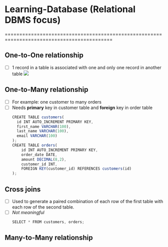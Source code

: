 # Learning-Database (Relational DBMS focus)
===========================================================================================
## One-to-One relationship
- [ ] 1 record in a table is associated with one and only one record in another table
![](https://github.com/hlongn2469/Learning-database-DBMS/blob/main/onetoone.png)
## One-to-Many relationship
- [ ] For example: one customer to many orders
- [ ] Needs **primary** key in customer table and **foreign** key in order table
  ```js
  CREATE TABLE customers(
    id INT AUTO_INCREMENT PRIMARY KEY,
    first_name VARCHAR(100),
    last_name VARCHAR(100),
    email VARCHAR(100)
  );
  CREATE TABLE orders(
      id INT AUTO_INCREMENT PRIMARY KEY,
      order_date DATE,
      amount DECIMAL(8,2),
      customer_id INT,
      FOREIGN KEY(customer_id) REFERENCES customers(id)
  );
  ```
## Cross joins
- [ ] Used to generate a paired combination of each row of the first table with each row of the second table.
- [ ] *Not meaningful*
  ```js
  SELECT * FROM customers, orders; 
  ```
## Many-to-Many relationship


